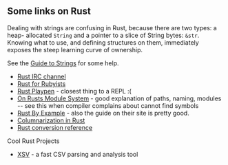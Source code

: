 ## Some links on Rust

Dealing with strings are confusing in Rust, because there are two types: a heap-
allocated `String` and a pointer to a slice of String bytes: `&str`.  Knowing
what to use, and defining structures on them, immediately exposes the steep
learning curve of ownership.

See the [Guide to Strings](http://doc.rust-lang.org/guide-strings.html) for some help.

* [Rust IRC channel](http://client00.chat.mibbit.com/?server=irc.mozilla.org&channel=%23rust)
* [Rust for Rubyists](http://www.rustforrubyists.com/)
* [Rust Playpen](http://play.rust-lang.org/) - closest thing to a REPL  :(
* [On Rusts Module System](https://gist.github.com/DanielKeep/470f4e114d28cd0c8d43) - good explanation of paths, naming, modules -- see this when compiler complains about cannot find symbols
* [Rust By Example](http://rustbyexample.com/) - also the guide on their site is pretty good.
* [Columnarization in Rust](http://www.frankmcsherry.org/columnarization/serialization/rust/2014/12/15/Columnarization-in-Rust.html)
* [Rust conversion reference](http://carols10cents.github.io/rust-conversion-reference/)

Cool Rust Projects
* [XSV](https://github.com/BurntSushi/xsv) - a fast CSV parsing and analysis tool
